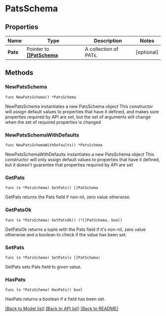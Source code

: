 # PatsSchema

## Properties

Name | Type | Description | Notes
------------ | ------------- | ------------- | -------------
**Pats** | Pointer to [**[]PatSchema**](PatSchema.md) | A collection of PATs. | [optional] 

## Methods

### NewPatsSchema

`func NewPatsSchema() *PatsSchema`

NewPatsSchema instantiates a new PatsSchema object
This constructor will assign default values to properties that have it defined,
and makes sure properties required by API are set, but the set of arguments
will change when the set of required properties is changed

### NewPatsSchemaWithDefaults

`func NewPatsSchemaWithDefaults() *PatsSchema`

NewPatsSchemaWithDefaults instantiates a new PatsSchema object
This constructor will only assign default values to properties that have it defined,
but it doesn't guarantee that properties required by API are set

### GetPats

`func (o *PatsSchema) GetPats() []PatSchema`

GetPats returns the Pats field if non-nil, zero value otherwise.

### GetPatsOk

`func (o *PatsSchema) GetPatsOk() (*[]PatSchema, bool)`

GetPatsOk returns a tuple with the Pats field if it's non-nil, zero value otherwise
and a boolean to check if the value has been set.

### SetPats

`func (o *PatsSchema) SetPats(v []PatSchema)`

SetPats sets Pats field to given value.

### HasPats

`func (o *PatsSchema) HasPats() bool`

HasPats returns a boolean if a field has been set.


[[Back to Model list]](../README.md#documentation-for-models) [[Back to API list]](../README.md#documentation-for-api-endpoints) [[Back to README]](../README.md)


